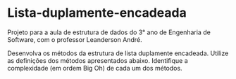 # Lista-duplamente-encadeada
Projeto para a aula de estrutura de dados do 3° ano de Engenharia de Software, com o professor Leanderson André.

Desenvolva os métodos da estrutura de lista duplamente encadeada.
Utilize as definições dos métodos apresentados abaixo.
Identifique a complexidade (em ordem Big Oh) de cada um dos métodos.
